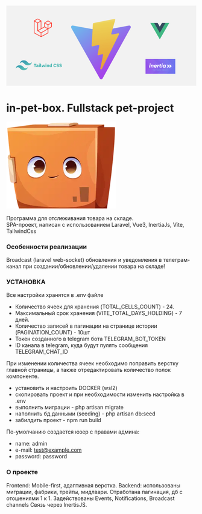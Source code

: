 <img src="resources/assets/img/readme_logos.webp" alt="logos">

<h1>in-pet-box. Fullstack pet-project</h1>

<p><img src="resources/assets/img/box-ok.webp"></p>

Программа для отслеживания товара на складе.
<br>
SPA-проект, написан с использованием Laravel, Vue3, InertiaJs, Vite, TailwindCss
<br>

### Особенности реализации
Broadcast (laravel web-socket) обновления и уведомления в телеграм-канал при
создании/обновлении/удалении товара на складе!

### УСТАНОВКА

Все настройки хранятся в .env файле
- Количество ячеек для хранения (TOTAL_CELLS_COUNT) - 24.
- Максимальный срок хранения (VITE_TOTAL_DAYS_HOLDING) - 7 дней.
- Количество записей в пагинации на странице истории (PAGINATION_COUNT) - 10шт
- Токен созданного в telegram бота TELEGRAM_BOT_TOKEN
- ID канала в telegram, куда будут пулять сообщения TELEGRAM_CHAT_ID

При изменении количества ячеек необходимо поправить верстку главной страницы, 
а также отредактировать количество полок компоненте.

- установить и настроить DOCKER (wsl2)
- скопировать проект и при необходимости изменить настройка в .env
- выполнить миграции - php artisan migrate
- наполнить бд данными (seeding) -  php artisan db:seed
- забилдить проект - npm run build

По-умолчанию создается юзер с правами админа:
- name: admin
- e-mail: test@example.com
- password: password

### О проекте
Frontend: Mobile-first, адаптивная верстка. 
Backend: использованы миграции, фабрики, трейты, мидлвари. 
Отработана пагинация, дб с отошениями 1 к 1.
Задействованы Events, Notifications, Broadcast channels
Связь через InertisJS.
